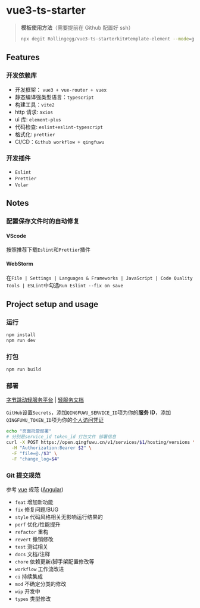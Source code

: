 # vue3-ts-starter

> **模板使用方法**（需要提前在 Github 配置好 ssh）
>
> ```bash
> npx degit Rollingegg/vue3-ts-starterkit#template-element --mode=git
> ```

## Features

### 开发依赖库

- 开发框架： `vue3 + vue-router + vuex`
- 静态编译强类型语言：`typescript`
- 构建工具：`vite2`
- http 请求: `axios`
- ui 库: `element-plus`
- 代码检查: `eslint+eslint-typescript`
- 格式化: `prettier`
- CI/CD：`Github workflow + qingfuwu`

### 开发插件

- `Eslint`
- `Prettier`
- `Volar`

## Notes

### 配置保存文件时的自动修复

#### VScode

按照推荐下载`Eslint`和`Prettier`插件

#### WebStorm

在`File | Settings | Languages & Frameworks | JavaScript | Code Quality Tools | ESLint`中勾选`Run Eslint --fix on save`

## Project setup and usage

### 运行

```bash
npm install
npm run dev
```

### 打包

```bash
npm run build
```

### 部署

[字节跳动轻服务平台](https://qingfuwu.cn/dashboard) | [轻服务文档](https://qingfuwu.cn/docs/nodejs/)

`GitHub`设置`Secrets`，添加`QINGFUWU_SERVICE_ID`项为你的**服务 ID**，添加`QINGFUWU_TOKEN_ID`项为你的[个人访问凭证](https://qingfuwu.cn/docs/openapi/personaltoken2.html#%E8%8E%B7%E5%8F%96%E4%B8%AA%E4%BA%BA%E8%AE%BF%E9%97%AE%E5%87%AD%E8%AF%81)

```bash
echo "页面托管部署"
# 分别是service_id token_id 打包文件 部署信息
curl -X POST https://open.qingfuwu.cn/v1/services/$1/hosting/versions \
  -H "Authorization:Bearer $2" \
  -F "file=@./$3" \
  -F "change_log=$4"
```

### Git 提交规范

参考 [vue](https://github.com/vuejs/vue/blob/dev/.github/COMMIT_CONVENTION.md) 规范 ([Angular](https://github.com/conventional-changelog/conventional-changelog/tree/master/packages/conventional-changelog-angular))

- `feat` 增加新功能
- `fix` 修复问题/BUG
- `style` 代码风格相关无影响运行结果的
- `perf` 优化/性能提升
- `refactor` 重构
- `revert` 撤销修改
- `test` 测试相关
- `docs` 文档/注释
- `chore` 依赖更新/脚手架配置修改等
- `workflow` 工作流改进
- `ci` 持续集成
- `mod` 不确定分类的修改
- `wip` 开发中
- `types` 类型修改
